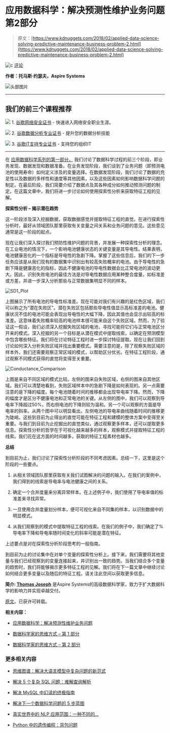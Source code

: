 # 应用数据科学：解决预测性维护业务问题 第2部分

> 原文：[https://www.kdnuggets.com/2018/02/applied-data-science-solving-predictive-maintenance-business-problem-2.html](https://www.kdnuggets.com/2018/02/applied-data-science-solving-predictive-maintenance-business-problem-2.html)

![c](../Images/3d9c022da2d331bb56691a9617b91b90.png) [评论](#comments)

**作者：托马斯·约瑟夫，Aspire Systems**

![头部图片](../Images/d5f88a561cc24d6fa1d197536241019a.png)

* * *

## 我们的前三个课程推荐

![](../Images/0244c01ba9267c002ef39d4907e0b8fb.png) 1\. [谷歌网络安全证书](https://www.kdnuggets.com/google-cybersecurity) - 快速进入网络安全职业生涯。

![](../Images/e225c49c3c91745821c8c0368bf04711.png) 2\. [谷歌数据分析专业证书](https://www.kdnuggets.com/google-data-analytics) - 提升您的数据分析技能

![](../Images/0244c01ba9267c002ef39d4907e0b8fb.png) 3\. [谷歌IT支持专业证书](https://www.kdnuggets.com/google-itsupport) - 支持您的组织IT

* * *

在 [应用数据科学系列的第一部分，](https://bayesianquest.com/2017/09/30/applied-data-science-series-solving-a-predictive-maintenance-business-problem/) 我们讨论了数据科学过程的前三个阶段，即业务发现、数据发现和数据准备。在业务发现阶段，我们谈到了业务问题（即预测电池的使用寿命）如何定义涉及的变量选择。在数据发现阶段，我们讨论了数据的充足性以及数据的多样性和速度等其他因素，以及这些因素如何影响数据科学问题的制定。在最后阶段，我们简要介绍了数据点及其各种成分如何推动预测问题的制定。在这篇文章中，我们将进一步讨论如何使用探索性分析来获取特征工程的见解。

**探索性分析 – 揭示潜在趋势**

这一阶段涉及深入挖掘数据，获取数据感觉并提取特征工程的直觉。在进行探索性分析时，最好从领域团队那里获取有关变量之间关系和业务问题的意见。这些意见通常是这一阶段的起点。

现在让我们深入探讨我们预防性维护问题的背景，并发展一种探索性分析的理念。在工业电池的情况下，一个影响电池健康状态的关键变量是其导电性。结果表明，电池健康恶化的一个指标是导电性的急剧下降。掌握了这些信息后，我们的下一步任务应该是从我们现有的数据集中识别出有较高失败概率的电池。由于导电性的急剧下降是健康恶化的指标，因此不健康电池的导电性数据会比正常电池的波动更大。因此，识别失败电池的最佳方法是对导电性数据应用某种整合度量，如标准差或方差，并进一步深入分析那些与正常数据集明显不同的样本。

![SD1_Plot](../Images/c274bf259ae380e4a3518454a492bfa0.png)

上图展示了所有电池的导电性标准差。现在可能对我们有兴趣的是红色区域，我们可以称之为“潜在失败区”。潜在失败区包括那些导电性值显示高标准差的电池。健康状况不佳的电池可能会表现出导电性的大幅下降，因此其值也会显示出较高的标准差。这意味着失败概率较高的电池样本很可能来自这个失败区域。然而，为了验证这一假设，我们必须深入挖掘失败区域的电池，寻找可能将它们与正常电池区分开来的模式。深入挖掘的另一个目标是从潜在模式中提取线索，以确定在预测模型中包含哪些特征。我们将在讨论特征工程时进一步探讨特征提取。现在让我们回到讨论如何深入分析失败区域并找出重要模式。需要注意的是，除了观察失败区域的样本外，我们还需要观察正常区域的模式，以帮助区分优劣。在特征工程阶段，通过观察不同模式获得的直觉将变得至关重要。

![Conductance_Comparison](../Images/4fc9a09916dff893af05fb5d099829a2.png)

上图是来自不同区域的模式比较。左侧的图来自失败区域，右侧的图来自其他区域。我们可以清楚地看到，失败区域样本中的急剧下降是如何表现的。另一点需要注意的是下降的幅度。每个电池随着时间的推移都会出现导电率下降。然而，下降的幅度才是区分不健康电池和正常电池的关键。从左侧的图中，我们可以观察到导电率下降超过50%，而右侧电池的下降则较为温和。另一个可以观察的方面是导电率的斜率。从两个图中可以明显看出，左侧电池的导电率曲线随着时间的推移更为陡峭。这些到目前为止得出的直觉可能在特征工程和建模的整体方案中变得至关重要。与我们到目前为止挖掘出的直觉类似，通过观察更多样本，还可以提取更多信息。探索性分析的哲学在于可视化越来越多的样本，观察模式并提取特征工程的线索。我们花在这方面的时间越多，获取的特征工程素材也越多。

**总结**

到目前为止，我们讨论了探索性分析阶段的不同考虑因素。总结一下，这里是这个阶段的一些要点。

1.  从相关领域团队那里获取有关我们试图解决的问题的输入。在我们的案例中，我们得到的线索是导电率与电池健康之间的关系。

1.  确定一个合并度量来分离异常样本。在上述例子中，我们使用了导电率值的标准差来寻找异常。

1.  一旦使用合并度量划分样本，便可可视化来自不同集的样本，以识别数据中的明显模式。

1.  从我们观察到的模式中提取特征工程的线索。在我们的例子中，我们确定了% 导电率下降和导电率随时间变化的斜率可能是潜在特征。

上述要点是对在探索性分析阶段思考的一般指南。

到目前为止的讨论集中在对单个变量的探索性分析上。接下来，我们需要将其他变量与我们已经观察到的变量连接起来，并识别出一致的趋势。当我们结合多个变量的趋势时，我们将能够揭示更多特征工程的见解。我们将在下一篇文章中继续讨论如何结合更多变量以及随后的特征工程。请关注此空间以获取更多信息。

**简介: [Thomas Joseph](https://www.linkedin.com/in/thomasjoseph24)** 是Aspire Systems的高级数据科学家，致力于扩大数据科学的影响力并实现卓越交付。

[原文](https://bayesianquest.com/2018/02/01/applied-data-science-series-solving-a-predictive-maintenance-business-problem-part-ii/)。已获许可转载。

**相关内容：**

+   [应用数据科学：解决预测性维护业务问题](/2017/10/applied-data-science-solving-predictive-maintenance-business-problem.html)

+   [数据科学家的思维方式 – 第 1 部分](/2016/10/mind-data-scientist-part-1.html)

+   [数据科学家的思维方式 – 第 2 部分](/2016/10/mind-data-scientist-part-2.html)

### 更多相关内容

+   [思维图谱：解决大语言模型中复杂问题的新范式](https://www.kdnuggets.com/graph-of-thoughts-a-new-paradigm-for-elaborate-problem-solving-in-large-language-models)

+   [解决 5 个复杂 SQL 问题：难解查询解析](https://www.kdnuggets.com/2022/07/5-hardest-things-sql.html)

+   [解决 MySQL 中幻读的终极指南](https://www.kdnuggets.com/2022/06/definitive-guide-solving-phantom-read-mysql.html)

+   [解决下一个数据科学问题的 5 步蓝图](https://www.kdnuggets.com/5-step-blueprint-to-your-next-data-science-problem)

+   [真实世界中的 NLP 应用范围：一种不同的…](https://www.kdnuggets.com/2022/03/different-solution-problem-range-nlp-applications-real-world.html)

+   [Python 中的遗传编程：背包问题](https://www.kdnuggets.com/2023/01/knapsack-problem-genetic-programming-python.html)

